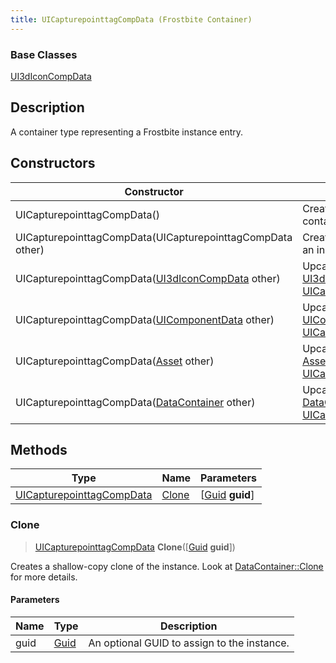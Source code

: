 ```yaml
---
title: UICapturepointtagCompData (Frostbite Container)
---
```

### Base Classes

[UI3dIconCompData](UI3dIconCompData)

## Description

A container type representing a Frostbite instance entry.

## Constructors

| Constructor                                                                          | Description                                                                                                                               |
| ------------------------------------------------------------------------------------ | ----------------------------------------------------------------------------------------------------------------------------------------- |
| UICapturepointtagCompData()                                                          | Create a new instance of this container type.                                                                                             |
| UICapturepointtagCompData(UICapturepointtagCompData other)                           | Create a reference copy of an instance of the same type.                                                                                  |
| UICapturepointtagCompData([UI3dIconCompData](UI3dIconCompData) other)                | Upcast an instance of type [UI3dIconCompData](UI3dIconCompData) to [UICapturepointtagCompData](UICapturepointtagCompData).                |
| UICapturepointtagCompData([UIComponentData](UIComponentData) other)                  | Upcast an instance of type [UIComponentData](UIComponentData) to [UICapturepointtagCompData](UICapturepointtagCompData).                  |
| UICapturepointtagCompData([Asset](Asset) other)                                      | Upcast an instance of type [Asset](Asset) to [UICapturepointtagCompData](UICapturepointtagCompData).                                      |
| UICapturepointtagCompData([DataContainer](/vext/ref/cls/shr/datacontainer) other) | Upcast an instance of type [DataContainer](/vext/ref/cls/shr/datacontainer) to [UICapturepointtagCompData](UICapturepointtagCompData). |

## Methods

| Type                                                   | Name            | Parameters                                     |
| ------------------------------------------------------ | --------------- | ---------------------------------------------- |
| [UICapturepointtagCompData](UICapturepointtagCompData) | [Clone](#clone) | \[[Guid](/vext/ref/cls/shr/guid) **guid**\] |

### Clone

> [UICapturepointtagCompData](UICapturepointtagCompData) **Clone**(\[[Guid](/vext/ref/cls/shr/guid) **guid**\])

Creates a shallow-copy clone of the instance. Look at [DataContainer::Clone](/vext/ref/cls/shr/datacontainer#clone) for more details.

#### Parameters

| Name | Type         | Description                                 |
| ---- | ------------ | ------------------------------------------- |
| guid | [Guid](Guid) | An optional GUID to assign to the instance. |
